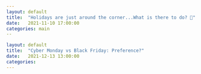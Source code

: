 ```yaml
---
layout: default
title:  "Holidays are just around the corner...What is there to do? 🤔"
date:   2021-11-10 17:00:00
categories: main
--

layout: default
title:  "Cyber Monday vs Black Friday: Preference?"
date:   2021-12-13 13:00:00
categories: 
---
```


